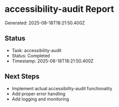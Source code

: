 # accessibility-audit Report

Generated: 2025-08-18T18:21:50.400Z

## Status
- Task: accessibility-audit
- Status: Completed
- Timestamp: 2025-08-18T18:21:50.400Z

## Next Steps
- Implement actual accessibility-audit functionality
- Add proper error handling
- Add logging and monitoring
